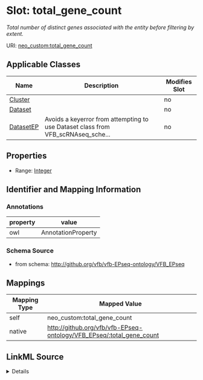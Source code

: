 

# Slot: total_gene_count


_Total number of distinct genes associated with the entity before filtering by extent._



URI: [neo_custom:total_gene_count](http://n2o.neo/custom/total_gene_count)



<!-- no inheritance hierarchy -->





## Applicable Classes

| Name | Description | Modifies Slot |
| --- | --- | --- |
| [Cluster](Cluster.md) |  |  no  |
| [Dataset](Dataset.md) |  |  no  |
| [DatasetEP](DatasetEP.md) | Avoids a keyerror from attempting to use Dataset class from VFB_scRNAseq_sche... |  no  |







## Properties

* Range: [Integer](Integer.md)





## Identifier and Mapping Information





### Annotations

| property | value |
| --- | --- |
| owl | AnnotationProperty |



### Schema Source


* from schema: http://github.org/vfb/vfb-EPseq-ontology/VFB_EPseq




## Mappings

| Mapping Type | Mapped Value |
| ---  | ---  |
| self | neo_custom:total_gene_count |
| native | http://github.org/vfb/vfb-EPseq-ontology/VFB_EPseq/:total_gene_count |




## LinkML Source

<details>
```yaml
name: total_gene_count
annotations:
  owl:
    tag: owl
    value: AnnotationProperty
description: Total number of distinct genes associated with the entity before filtering
  by extent.
from_schema: http://github.org/vfb/vfb-EPseq-ontology/VFB_EPseq
rank: 1000
slot_uri: neo_custom:total_gene_count
alias: total_gene_count
domain_of:
- Dataset
- Cluster
range: integer

```
</details>